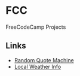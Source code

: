# FCC
FreeCodeCamp Projects

## Links

* [Random Quote Machine](https://to-dy.github.io/fcc/local-weather/)
* [Local Weather Info](https://to-dy.github.io/fcc/rcm/)
